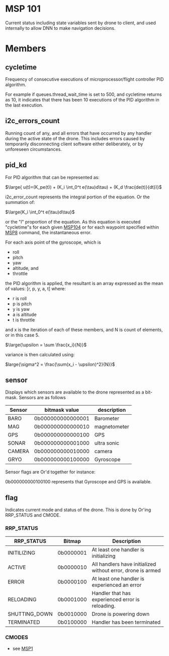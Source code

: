 # MSP 101

Current status including state variables sent by drone to client,  and used internally to allow
DNN to make navigation decisions.

# Members

## cycletime

Frequency of consecutive executions of microprocessor/flight controller PID algorithm.

For example if queues.thread_wait_time is set to 500,  and cycletime returns as 10, it indicates
that there has been 10 executions of the PID algorithm in the last execution.

## i2c_errors_count

Running count of any, and all errors that have occurred by any handler during the active
state of the drone. This includes errors caused by temporarily disconnecting client software either
deliberately, or by unforeseen circumstances. 

## pid_kd

For PID algorithm that can be represented as:

$\large{ u(t)=(K_pe(t)) + (K_i \int_0^t e(\tau)d\tau) + (K_d \frac{de(t)}{dt})}$

i2c_error_count represents the integral portion of the equation. Or the summation of:

$\large{K_i \int_0^t e(\tau)d\tau}$

or the "I" proportion of the equation. As this equation is executed "cycletime"s for each given
[MSP104](msp101.md) or for each waypoint specified within [MSP8](msp8.md) command, the instantaneous
error.

For each axis point of the gyroscope,  which is 

* roll
* pitch
* yaw
* altitude, and
* throttle

the PID algorithm is applied, the resultant is an array expressed as the mean of values:
[r, p, y, a, t] where:

- r is roll
- p is pitch
- y is yaw
- a is altitude
- t is throttle

and x is the iteration of each of these members, and N is count of elements, or in this case 5.

$\large{\upsilon = \sum \frac{x_i}{N}}$

variance is then calculated using:

$large{\sigma^2 = \frac{\sum(x_i - \upsilon)^2}{N}}$

## sensor

Displays which sensors are available to the drone represented as a bit-mask. Sensors are as follows

| Sensor   | bitmask value     | description   |
|----------|-------------------|---------------|
| BARO     | 0b000000000000001 | Barometer     |
| MAG      | 0b000000000000010 | magnetometer  |
| GPS      | 0b000000000000100 | GPS           |
| SONAR    | 0b000000000001000 | ultra sonic   |
| CAMERA   | 0b000000000010000 | camera        |
| GRYO     | 0b000000000100000 | Gyroscope     |

Sensor flags are Or'd together for instance:

0b000000000100100 represents that Gyroscope and GPS is available.

## flag 

Indicates current mode and status of the drone. This is done by Or'ing RRP_STATUS and CMODE.

### RRP_STATUS

| RRP_STATUS    | Bitmap     | Description                                                 |
|---------------|------------|-------------------------------------------------------------|
| INITILIZING   | 0b0000001  | At least one handler is initializing                        |
| ACTIVE        | 0b0000010  | All handlers have initialized without error, drone is armed |
| ERROR         | 0b0000100  | At least one handler is experienced an error                |
| RELOADING     | 0b0001000  | Handler that has experienced error is reloading.            |
| SHUTTING_DOWN | 0b0010000  | Drone is powering down                                      |
| TERMINATED    | 0b0100000  | Handler has been terminated                                 |

### CMODES 

- see [MSP1](msp1.md)